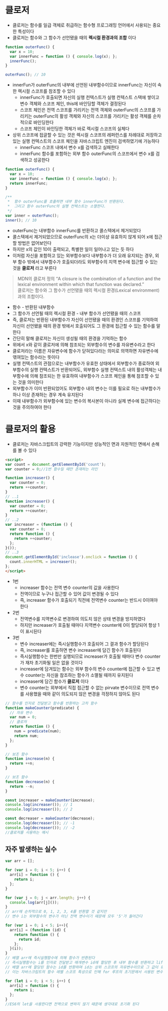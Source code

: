 # 클로저

* 클로저는 함수를 일급 객체로 취급하는 함수형 프로그래밍 언어에서 사용되는 중요한 특성이다
* 클로저는 함수와 그 함수가 선언됐을 때의 **렉시컬 환경과의 조합** 이다

```JavaScript
function outerFunc() {
  var x = 10;
  var innerFunc = function () { console.log(x); };
  innerFunc();
}

outerFunc(); // 10
```

* innerFun가 outerFunc의 내부에 선언된 내부함수이므로 innerFunc는 자신이 속한 렉시컬 스코프를 참조할 수 있다
  * innerFunc가 호출되면 자신의 실행 컨텍스트가 실행 컨텍스트 스택에 쌓이고 변수 객체와 스코프 체인, this에 바인딩할 객체가 결정된다
  * 스코프 체인은 전역 스코프를 가리키는 전역 객체와 outerFunc의 스코프를 가리키는 outerFunc의 활성 객체와 자신의 스코프를 가리키는 활성 객체를 순차적으로 바인딩한다
  * 스코프 체인이 바인딩한 객체가 바로 렉시컬 스코프의 실체다
* 상위 스코프에 접글할 수 있는 것은 렉시컬 스코프의 레퍼런스를 차례대로 저장하고 있는 실행 컨텍스트의 스코프 체인을 자바스크립트 엔진이 검색하였기에 가능하다
  * innerFunc 스코프 내에서 변수 x를 검색하고 실패한다
  * innerFunc 함수를 포함하는 외부 함수 outerFunc의 스코프에서 변수 x를 검색하고 성공한다

```JavaScript
function outerFunc() {
  var x = 10;
  var innerFunc = function () { console.log(x); };
  return innerFunc;
}

/**
 *  함수 outerFunc를 호출하면 내부 함수 innerFunc가 반환된다.
 *  그리고 함수 outerFunc의 실행 컨텍스트는 소멸한다.
 */
var inner = outerFunc();
inner(); // 10
```

* outerFunc는 내부함수 innerFunc를 반환하고 콜스텍에서 제거되었다
* 콜스텍에서 제거되었으므로 outerFunc의 x는 더이상 유효하지 않게 되어 x에 접근할 방법은 없어보인다
* 하지만 x의 값인 10이 출력되고, 특별한 일이 일어나고 있는 듯 하다
* 이처럼 자신을 포함하고 있는 외부함수보다 내부함수가 더 오래 유지되는 경우, 외부 함수 밖에서 내부함수가 호출되더라도 외부함수의 지역 변수에 접근할 수 있는 것을 **클로저** 라고 부른다

>MDN의 클로저 정의
“A closure is the combination of a function and the lexical environment within which that function was declared.”<br>
클로저는 함수와 그 함수가 선언됐을 때의 렉시컬 환경(Lexical environment)과의 조합이다.

* 함수 - 반환된 내부함수
* 그 함수가 선언될 때의 렉시컬 환경 - 내부 함수가 선언됐을 때의 스코프
* 즉, 클로저는 반환된 내부함수가 자신이 선언됐을 때의 환경인 스코프를 기억하여 자신이 선언됐을 때의 환경 밖에서 호출되어도 그 환경에 접근할 수 있는 함수를 말한다
* 간단히 말해 클로저는 자신이 생성될 때의 환경을 기억하는 함수
* 위에서 x와 같이 클로저에 의해 참조되는 외부함수의 변수를 자유변수라고 한다
* 클로저라는 이름은 자유변수에 함수가 닫혀있다라는 의미로 의역하면 자유변수에 엮여있는 함수라는 뜻이다
* 실행 컨텍스트의 관점으로는 내부함수가 유효한 상태에서 외부함수가 종료하여 외부함수의 실행 컨텍스트가 반환되어도, 외부함수 실행 컨텍스트 내의 활성객체는 내부함수에 의해 참조되는 한 유효하여 내부함수가 스코프 체인을 통해 참조할 수 있는 것을 의미한다
* 외부함수가 이미 반환되었어도 외부함수 내의 변수는 이를 필요로 하는 내부함수가 하나 이상 존재하는 경우 계속 유지된다
* 이때 내부함수가 외부함수에 있는 변수의 복사본이 아니라 실제 변수에 접근하다는 것을 주의하여야 한다

# 클로저의 활용

* 클로저는 자바스크립트의 강력한 기능이지만 성능적인 면과 자원적인 면에서 손해를 볼 수 있다

```HTML
<script>
var count = document.getElementById('count');
var counter = 0;//1번 함수일 때만 존재하는 라인

function increaser() {
  var counter = 0;
  return ++counter;
}
// ..1
function increaser() {
  var counter = 0;
  return ++counter;
}
// ..2
var increaser = (function () {
  var counter = 0;
  return function () {
    return ++counter;
  };
}());
// ..3
document.getElementById('inclease').onclick = function () {
  count.innerHTML = increaser();
};
</script>
```
* 1번
  * increaser 함수는 전역 변수 counter의 값을 사용한다
  * 전역이므로 누구나 접근할 수 있어 값이 변경될 수 있다
  * 즉, increaser 함수가 호출되기 직전에 전역변수 counter는 반드시 0이여야 한다
* 2번
  * 전역변수를 지역변수로 변경하여 의도치 않은 상태 변경을 방지하였다
  * 하지만 increaser가 호출될 때마다 지역변수 counter에 0이 할당되어 항상 1이 표시된다
* 3번
  * 변수 increaser에는 즉시실행함수가 호출되어 그 결과 함수가 할당된다
  * 즉, increaser를 호출하면 변수 increaser에 담긴 함수가 호출된다
  * 즉시실행함수는 한번만 실행되므로 increaser가 호출될 때마다 변수 counter가 재차 초기화될 일은 없을 것이다
  * increaser에 담겨있는 함수는 외부 함수의 변수 counter에 접근할 수 있고 변수 counter는 자신을 참조하는 함수가 소멸될 때까지 유지된다
  * increaser에 담긴 함수가 **클로저** 이다
  * 변수 counter는 외부에서 직접 접근할 수 없는 pirvate 변수이므로 전역 변수를 사용했을 때와 같이 의도되지 않은 변경을 걱정하지 않아도 된다

```JavaScript
// 함수를 인자로 전달받고 함수를 반환하는 고차 함수
function makeCounter(predicate) {
  // 자유 변수
  var num = 0;
  // 클로저
  return function () {
    num = predicate(num);
    return num;
  };
}

// 보조 함수
function increase(n) {
  return ++n;
}

// 보조 함수
function decrease(n) {
  return --n;
}

const increaser = makeCounter(increase);
console.log(increaser()); // 1
console.log(increaser()); // 2

const decreaser = makeCounter(decrease);
console.log(decreaser()); // -1
console.log(decreaser()); // -2
//클로저를 사용하는 예시
```

##  자주 발생하는 실수

```JavaScript
var arr = [];

for (var i = 0; i < 5; i++) {
  arr[i] = function () {
    return i;
  };
}

for (var j = 0; j < arr.length; j++) {
  console.log(arr[j]());
}
// arr에 순차적으로 0, 1, 2, 3, 4를 반환할 것 같지만
// 변수 i는 외부함수의 변수가 아닌 전역 변수이기 때문에 모두 '5'가 들어간다

for (var i = 0; i < 5; i++){
  arr[i] = (function (id) {
    return function () {
      return id;
    };
  }(i));
}
// 배열 arr에 즉시실행함수에 의해 함수가 반환된다
// 즉시실행함수는 i를 인자로 전달받고 매개변수 id에 할당한 후 내부 함수를 반환하고 life-cycle이 종료되며 id는 자유변수가 된다
// 배열 arr에 할당된 함수는 id를 반환하며 id는 상위 스코프의 자유변수이므로 그 값이 유지된다
// 이는 자바스크립트의 함수 레벨 스코프 특성으로 인해 for 루프의 초기문에서 사용된 변수의 스코프가 전역이 되기 때문에 발생하는 현상이다

for (let i = 0; i < 5; i++) {
  arr[i] = function () {
    return i;
  };
}
//ES6의 let을 사용한다면 전역으로 변하지 않기 때문에 생각대로 초기화 된다
```
